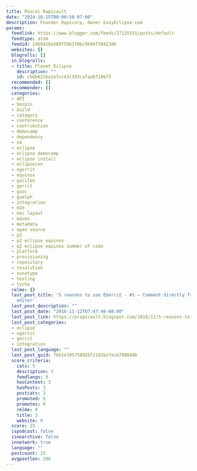```yaml
---
title: Pascal Rapicault
date: "2024-10-25T00:00:50-07:00"
description: Founder Rapicorp, Owner EasyEclipse.com
params:
  feedlink: https://www.blogger.com/feeds/27225531/posts/default
  feedtype: atom
  feedid: 1969428a589f59b1f0bc9b99f39423d6
  websites: {}
  blogrolls: []
  in_blogrolls:
  - title: Planet Eclipse
    description: ""
    id: cbdb622ba1e7cc43c393ca7aabf106f5
  recommended: []
  recommender: []
  categories:
  - API
  - bespin
  - build
  - category
  - conference
  - contribution
  - democamp
  - dependency
  - e4
  - eclipse
  - eclipse democamp
  - eclipse install
  - eclipsecon
  - egerrit
  - equinox
  - galileo
  - gerrit
  - gsoc
  - guelph
  - integration
  - m2e
  - mac layout
  - maven
  - metadata
  - open source
  - p2
  - p2 eclipse equinox
  - p2 eclipse equinox summer of code
  - platform
  - provisioning
  - repository
  - resolution
  - sonatype
  - testing
  - tycho
  relme: {}
  last_post_title: '5 reasons to use EGerrit - #1 – Comment directly from the language
    editor'
  last_post_description: ""
  last_post_date: "2016-11-12T07:47:46-08:00"
  last_post_link: https://prapicault.blogspot.com/2016/11/5-reasons-to-use-egerrit-1-comment.html
  last_post_categories:
  - eclipse
  - egerrit
  - gerrit
  - integration
  last_post_language: ""
  last_post_guid: 7bb1e78575892bf2192b2fecb790844b
  score_criteria:
    cats: 5
    description: 3
    feedlangs: 0
    hasContent: 3
    hasPosts: 3
    postcats: 3
    promoted: 5
    promotes: 0
    relme: 0
    title: 3
    website: 0
  score: 25
  ispodcast: false
  isnoarchive: false
  innetwork: true
  language: ""
  postcount: 25
  avgpostlen: 286
---
```

